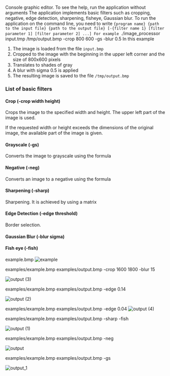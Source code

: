Console graphic editor. To see the help, run the application without arguments
The application implements basic filters such as cropping, negative, edge detection, sharpening, fisheye, Gaussian blur. To run the application on the command line, you need to write `{program name} {path to the input file} {path to the output file}
[-{filter name 1} [filter parameter 1] [filter parameter 2] ...]
For example `./image_processor input.tmp /tmp/output.bmp -crop 800 600 -gs -blur 0.5
In this example
1. The image is loaded from the file `input.bmp`
2. Cropped to the image with the beginning in the upper left corner and the size of 800x600 pixels
3. Translates to shades of gray
4. A blur with sigma 0.5 is applied
5. The resulting image is saved to the file `/tmp/output.bmp`
### List of basic filters

#### Crop (-crop width height)
Crops the image to the specified width and height. The upper left part of the image is used.

If the requested width or height exceeds the dimensions of the original image, the available part of the image is given.

#### Grayscale (-gs)
Converts the image to grayscale using the formula

#### Negative (-neg)
Converts an image to a negative using the formula

#### Sharpening (-sharp)
Sharpening. It is achieved by using a matrix

#### Edge Detection (-edge threshold)
Border selection.

#### Gaussian Blur (-blur sigma)

#### Fish eye (-fish)
example.bmp
![example](https://user-images.githubusercontent.com/102247359/162234624-07f80e53-c97b-44e8-babe-3d91cdf633f1.jpg)

examples/example.bmp examples/output.bmp -crop 1600 1800 -blur 15

![output (3)](https://user-images.githubusercontent.com/102247359/162233791-455f4d60-475e-4f85-b871-6e61d7f0982e.jpg)


examples/example.bmp examples/output.bmp -edge 0.14

![output (2)](https://user-images.githubusercontent.com/102247359/162233129-22004b5e-618b-430a-b7a8-d9e4e2e93aa6.jpg)

examples/example.bmp examples/output.bmp -edge 0.04
![output (4)](https://user-images.githubusercontent.com/102247359/162235838-c74ca4e8-9408-4e36-b94f-ca2d5b4fd4c0.jpg)


examples/example.bmp examples/output.bmp -sharp -fish

![output (1)](https://user-images.githubusercontent.com/102247359/162231399-99a68c11-65db-49b5-a03c-1d3be5ceb9bf.jpg)


examples/example.bmp examples/output.bmp -neg

![output](https://user-images.githubusercontent.com/102247359/162229850-baab41f8-5870-41b6-b11c-6afa582ca250.jpg)

examples/example.bmp examples/output.bmp -gs

![output_1](https://user-images.githubusercontent.com/102247359/162235382-908c70db-b64c-418e-8efc-92cab85353e3.jpg)

